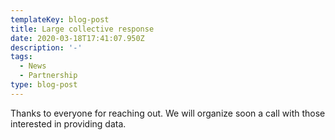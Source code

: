 ```yaml
---
templateKey: blog-post
title: Large collective response
date: 2020-03-18T17:41:07.950Z
description: '-'
tags:
  - News
  - Partnership
type: blog-post
---
```

Thanks to everyone for reaching out. We will organize soon a call  with those interested in providing data.
